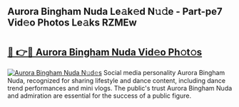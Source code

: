 ## Aurora Bingham Nuda Le𝚊k𝚎d N𝚞𝚍e - Part-pe7 Vid𝚎o Photos Le𝚊ks RZMEw

# <h2><a href="http://fbbgn6a.evod.top/?m=Aurora+Bingham+Nuda">🔗 👉🔴 Aurora Bingham Nuda Vid𝚎o Ph𝚘t𝚘s</a></h2>

[![Aurora Bingham Nuda N𝚞d𝚎s](https://i.imgur.com/8V9OHl7.gif)](http://fbbgn6a.evod.top/?m=Aurora+Bingham+Nuda)
Social media personality Aurora Bingham Nuda, recognized for sharing lifestyle and dance content, including dance trend performances and mini vlogs. The public's trust Aurora Bingham Nuda and admiration are essential for the success of a public figure. 
